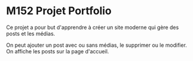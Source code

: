 # M152 Projet Portfolio

Ce projet a pour but d'apprendre à créer un site moderne qui gère des posts et les médias. 

On peut ajouter un post avec ou sans médias, le supprimer ou le modifier. On affiche les posts sur la page d'accueil.


